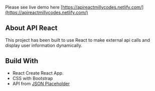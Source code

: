 Please see live demo here [https://apireactmillycodes.netlify.com/](https://apireactmillycodes.netlify.com/)

## About API React

This project has been built to use React to make external api calls and display user information dynamically.

## Build With

-   React Create React App.
-   CSS with Bootstrap
-   API from [JSON Placeholder](https://jsonplaceholder.typicode.com/)
